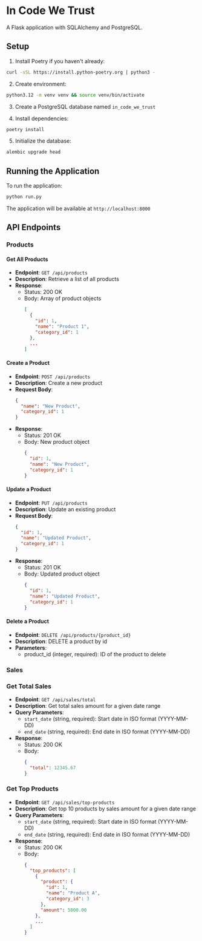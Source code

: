 # In Code We Trust

A Flask application with SQLAlchemy and PostgreSQL.

## Setup

1. Install Poetry if you haven't already:
```bash
curl -sSL https://install.python-poetry.org | python3 -
```

2. Create environment:
```bash
python3.12 -m venv venv && source venv/bin/activate
```

3. Create a PostgreSQL database named `in_code_we_trust`

4. Install dependencies:
```bash
poetry install
```

5. Initialize the database:
```bash
alembic upgrade head
```

## Running the Application

To run the application:
```bash
python run.py
```

The application will be available at `http://localhost:8000`

## API Endpoints

### Products
#### Get All Products
- **Endpoint**: `GET /api/products`
- **Description**: Retrieve a list of all products
- **Response**:
  - Status: 200 OK
  - Body: Array of product objects
    ```json
    [
      {
        "id": 1,
        "name": "Product 1",
        "category_id": 1
      },
      ...
    ]
    ```

#### Create a Product
- **Endpoint**: `POST /api/products`
- **Description**: Create a new product
- **Request Body**:
  ```json
  {
    "name": "New Product",
    "category_id": 1
  }
  ```
- **Response**:
  - Status: 201 OK
  - Body: New product object
    ```json
    {
      "id": 1,
      "name": "New Product",
      "category_id": 1
    }
    ```

#### Update a Product
- **Endpoint**: `PUT /api/products`
- **Description**: Update an existing product
- **Request Body**:
  ```json
  {
    "id": 1,
    "name": "Updated Product",
    "category_id": 1
  }
  ```
- **Response**:
  - Status: 201 OK
  - Body: Updated product object
    ```json
    {
      "id": 1,
      "name": "Updated Product",
      "category_id": 1
    }
    ```

#### Delete a Product
- **Endpoint**: `DELETE /api/products/{product_id}`
- **Description**: DELETE a product by id
- **Parameters**:
  * product_id (integer, required): ID of the product to delete


### Sales
### Get Total Sales
- **Endpoint**: `GET /api/sales/total`
- **Description**: Get total sales amount for a given date range
- **Query Parameters**:
  - `start_date` (string, required): Start date in ISO format (YYYY-MM-DD)
  - `end_date` (string, required): End date in ISO format (YYYY-MM-DD)
- **Response**:
  - Status: 200 OK
  - Body:
    ```json
    {
      "total": 12345.67
    }
    ```


### Get Top Products
- **Endpoint**: `GET /api/sales/top-products`
- **Description**: Get top 10 products by sales amount for a given date range
- **Query Parameters**:
  - `start_date` (string, required): Start date in ISO format (YYYY-MM-DD)
  - `end_date` (string, required): End date in ISO format (YYYY-MM-DD)
- **Response**:
  - Status: 200 OK
  - Body:
    ```json
    {
      "top_products": [
        {
          "product": {
            "id": 1,
            "name": "Product A",
            "category_id": 3
          },
          "amount": 5000.00
        },
        ...
      ]
    }
    ```
